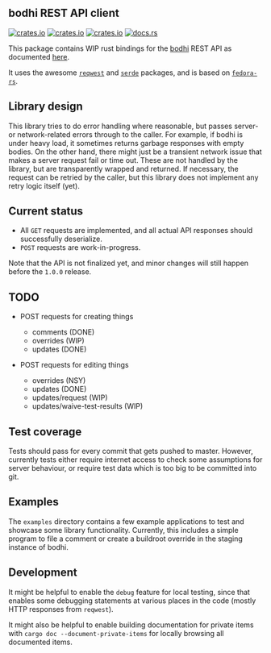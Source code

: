 ## bodhi REST API client

[![crates.io](https://img.shields.io/crates/v/bodhi.svg)](https://crates.io/crates/bodhi/)
[![crates.io](https://img.shields.io/crates/d/bodhi.svg)](https://crates.io/crates/bodhi/)
[![crates.io](https://img.shields.io/crates/l/bodhi.svg)](https://crates.io/crates/bodhi/)
[![docs.rs](https://docs.rs/bodhi/badge.svg)](https://docs.rs/bodhi/)

This package contains WIP rust bindings for the [bodhi] REST API as documented [here][bodhi-api].

[bodhi]: https://github.com/fedora-infra/bodhi
[bodhi-api]: https://bodhi.fedoraproject.org/docs/server_api/index.html#rest-api

It uses the awesome [`reqwest`][reqwest] and [`serde`][serde] packages, and is based on [`fedora-rs`][fedora-rs].

[reqwest]: https://github.com/seanmonstar/reqwest
[serde]: https://github.com/serde-rs/serde
[fedora-rs]: https://github.com/ironthree/fedora-rs


## Library design

This library tries to do error handling where reasonable, but passes server- or network-related errors through to the
caller. For example, if bodhi is under heavy load, it sometimes returns garbage responses with empty bodies. On the
other hand, there might just be a transient network issue that makes a server request fail or time out. These are not
handled by the library, but are transparently wrapped and returned. If necessary, the request can be retried by the
caller, but this library does not implement any retry logic itself (yet).


## Current status

- All `GET` requests are implemented, and all actual API responses should successfully deserialize.
- `POST` requests are work-in-progress.

Note that the API is not finalized yet, and minor changes will still happen before the `1.0.0` release.


## TODO

- POST requests for creating things
    - comments (DONE)
    - overrides (WIP)
    - updates (DONE)

- POST requests for editing things
    - overrides (NSY)
    - updates (DONE)
    - updates/request (WIP)
    - updates/waive-test-results (WIP)


## Test coverage

Tests should pass for every commit that gets pushed to master. However, currently tests either require internet access
to check some assumptions for server behaviour, or require test data which is too big to be committed into git.


## Examples

The `examples` directory contains a few example applications to test and showcase some library functionality. Currently,
this includes a simple program to file a comment or create a buildroot override in the staging instance of bodhi.


## Development

It might be helpful to enable the `debug` feature for local testing, since that enables some debugging statements at
various places in the code (mostly HTTP responses from `reqwest`).

It might also be helpful to enable building documentation for private items with `cargo doc --document-private-items`
for locally browsing all documented items.

